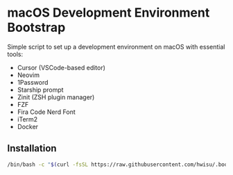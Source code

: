 # macOS Development Environment Bootstrap

Simple script to set up a development environment on macOS with essential tools:

- Cursor (VSCode-based editor)
- Neovim
- 1Password
- Starship prompt
- Zinit (ZSH plugin manager)
- FZF
- Fira Code Nerd Font
- iTerm2
- Docker

## Installation

```bash
/bin/bash -c "$(curl -fsSL https://raw.githubusercontent.com/hwisu/.bootstrap.mac/main/bootstrap.sh)"
```
